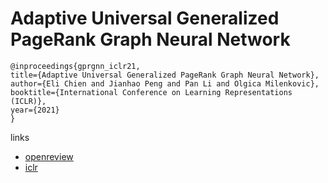 # Adaptive Universal Generalized PageRank Graph Neural Network

```
@inproceedings{gprgnn_iclr21,
title={Adaptive Universal Generalized PageRank Graph Neural Network},
author={Eli Chien and Jianhao Peng and Pan Li and Olgica Milenkovic},
booktitle={International Conference on Learning Representations (ICLR)},
year={2021}
}
```

links
- [openreview](https://openreview.net/forum?id=n6jl7fLxrP)
- [iclr](https://iclr.cc/virtual/2021/poster/2940)
